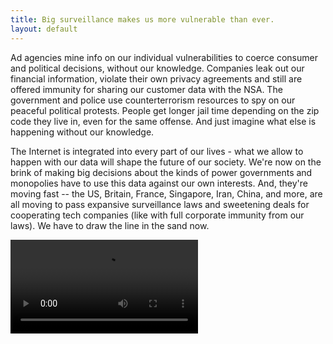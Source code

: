 ```yaml
---
title: Big surveillance makes us more vulnerable than ever. 
layout: default
---
```


Ad agencies mine info on our individual vulnerabilities to coerce consumer and political decisions, without our knowledge. Companies leak out our financial information, violate their own privacy agreements and still are offered immunity for sharing our customer data with the NSA. The government and police use counterterrorism resources to spy on our peaceful political protests. People get longer jail time depending on the zip code they live in, even for the same offense. And just imagine what else is happening without our knowledge.

The Internet is integrated into every part of our lives - what we allow to happen with our data will shape the future of our society. We're now on the brink of making big decisions about the kinds of power governments and monopolies have to use this data against our own interests. And, they're moving fast -- the US, Britain, France, Singapore, Iran, China, and more, are all moving to pass expansive surveillance laws and sweetening deals for cooperating tech companies (like with full corporate immunity from our laws). We have to draw the line in the sand now. 

<video src="#"></video>
